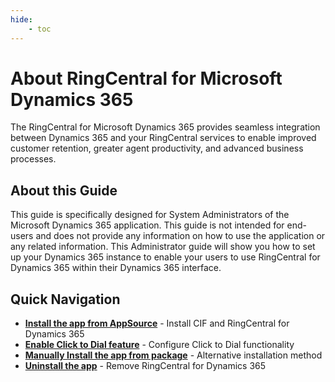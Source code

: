 ```yaml
---
hide:
    - toc
---
```


<style>
img {
    display: block;
    margin-left: auto;
    margin-right: auto;
}
</style>

# About RingCentral for Microsoft Dynamics 365

The RingCentral for Microsoft Dynamics 365 provides seamless integration between Dynamics 365 and your RingCentral services to enable improved customer retention, greater agent productivity, and advanced business processes.

## About this Guide

This guide is specifically designed for System Administrators of the Microsoft Dynamics 365 application. This guide is not intended for end-users and does not provide any information on how to use the application or any related information. This Administrator guide will show you how to set up your Dynamics 365 instance to enable your users to use RingCentral for Dynamics 365 within their Dynamics 365 interface.

## Quick Navigation

- **[Install the app from AppSource](admin-installation.md#install-the-app-from-appsource)** - Install CIF and RingCentral for Dynamics 365
- **[Enable Click to Dial feature](admin-installation.md#enable-click-to-dial-with-ringcentral)** - Configure Click to Dial functionality
- **[Manually Install the app from package](admin-installation.md#manually-install-the-app-from-package)** - Alternative installation method
- **[Uninstall the app](admin-installation.md#uninstall-the-app)** - Remove RingCentral for Dynamics 365 